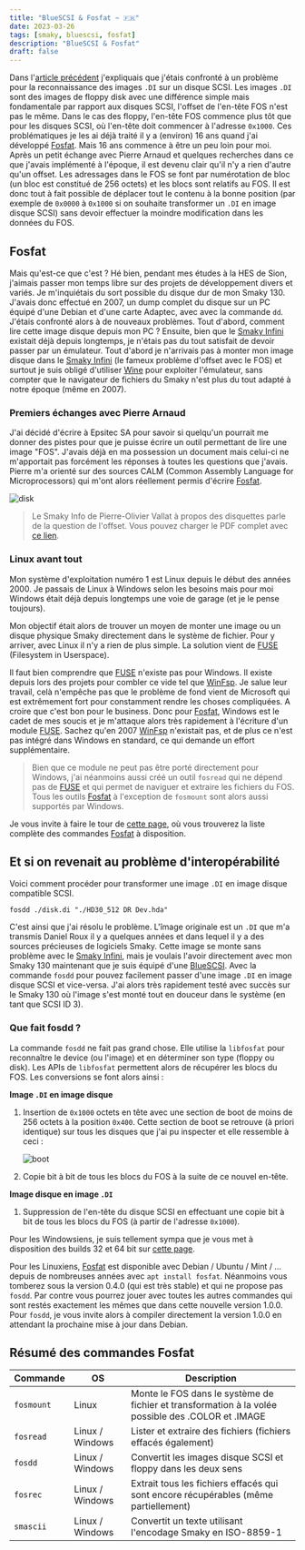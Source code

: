 ```yaml
---
title: "BlueSCSI & Fosfat ~ 🇫🇷"
date: 2023-03-26
tags: [smaky, bluescsi, fosfat]
description: "BlueSCSI & Fosfat"
draft: false
---
```


Dans l'[article précédent][6] j'expliquais que j'étais confronté à un problème
pour la reconnaissance des images `.DI` sur un disque SCSI. Les images `.DI`
sont des images de floppy disk avec une différence simple mais fondamentale par
rapport aux disques SCSI, l'offset de l'en-tête FOS n'est pas le même. Dans le
cas des floppy, l'en-tête FOS commence plus tôt que pour les disques SCSI, où
l'en-tête doit commencer à l'adresse `0x1000`. Ces problématiques je les ai déjà
traité il y a (environ) 16 ans quand j'ai développé [Fosfat][1]. Mais 16 ans
commence à être un peu loin pour moi. Après un petit échange avec Pierre Arnaud
et quelques recherches dans ce que j'avais implémenté à l'époque, il est devenu
clair qu'il n'y a rien d'autre qu'un offset. Les adressages dans le FOS se font
par numérotation de bloc (un bloc est constitué de 256 octets) et les blocs sont
relatifs au FOS. Il est donc tout à fait possible de déplacer tout le contenu à
la bonne position (par exemple de `0x0000` à `0x1000` si on souhaite transformer
un `.DI` en image disque SCSI) sans devoir effectuer la moindre modification
dans les données du FOS.

## Fosfat

Mais qu'est-ce que c'est ? Hé bien, pendant mes études à la HES de Sion,
j'aimais passer mon temps libre sur des projets de développement divers et
variés. Je m'inquiétais du sort possible du disque dur de mon Smaky 130. J'avais
donc effectué en 2007, un dump complet du disque sur un PC équipé d'une Debian
et d'une carte Adaptec, avec avec la commande `dd`. J'étais confronté alors à de
nouveaux problèmes. Tout d'abord, comment lire cette image disque depuis mon PC
? Ensuite, bien que le [Smaky Infini][2] existait déjà depuis longtemps, je
n'étais pas du tout satisfait de devoir passer par un émulateur. Tout d'abord je
n'arrivais pas à monter mon image disque dans le [Smaky Infini][2] (le fameux
problème d'offset avec le FOS) et surtout je suis obligé d'utiliser [Wine][9]
pour exploiter l'émulateur, sans compter que le navigateur de fichiers du Smaky
n'est plus du tout adapté à notre époque (même en 2007).

### Premiers échanges avec Pierre Arnaud

J'ai décidé d'écrire à Epsitec SA pour savoir si quelqu'un pourrait me donner
des pistes pour que je puisse écrire un outil permettant de lire une image
"FOS". J'avais déjà en ma possession un document mais celui-ci ne m'apportait
pas forcément les réponses à toutes les questions que j'avais. Pierre m'a
orienté sur des sources CALM (Common Assembly Language for Microprocessors) qui
m'ont alors réellement permis d'écrire [Fosfat][1].

![disk](/img/disk.jpg)

> Le Smaky Info de Pierre-Olivier Vallat à propos des disquettes parle de la
> question de l'offset. Vous pouvez charger le PDF complet avec [ce lien][10].

### Linux avant tout

Mon système d'exploitation numéro 1 est Linux depuis le début des années 2000.
Je passais de Linux à Windows selon les besoins mais pour moi Windows était déjà
depuis longtemps une voie de garage (et je le pense toujours).

Mon objectif était alors de trouver un moyen de monter une image ou un disque
physique Smaky directement dans le système de fichier. Pour y arriver, avec
Linux il n'y a rien de plus simple. La solution vient de [FUSE][3] (Filesystem
in Userspace).

Il faut bien comprendre que [FUSE][3] n'existe pas pour Windows. Il existe
depuis lors des projets pour combler ce vide tel que [WinFsp][4]. Je salue leur
travail, celà n'empêche pas que le problème de fond vient de Microsoft qui est
extrêmement fort pour constamment rendre les choses compliquées. A croire que
c'est bon pour le business. Donc pour [Fosfat][1], Windows est le cadet de mes
soucis et je m'attaque alors très rapidement à l'écriture d'un module [FUSE][3].
Sachez qu'en 2007 [WinFsp][4] n'existait pas, et de plus ce n'est pas intégré
dans Windows en standard, ce qui demande un effort supplémentaire.

> Bien que ce module ne peut pas être porté directement pour Windows, j'ai
> néanmoins aussi créé un outil `fosread` qui ne dépend pas de [FUSE][3] et qui
> permet de naviguer et extraire les fichiers du FOS. Tous les outils
> [Fosfat][1] à l'exception de `fosmount` sont alors aussi supportés par
> Windows.

Je vous invite à faire le tour de [cette page][5], où vous trouverez la liste
complète des commandes [Fosfat][1] à disposition.

## Et si on revenait au problème d'interopérabilité

Voici comment procéder pour transformer une image `.DI` en image disque
compatible SCSI.

```
fosdd ./disk.di "./HD30_512 DR Dev.hda"
```

C'est ainsi que j'ai résolu le problème. L'îmage originale est un `.DI` que m'a
transmis Daniel Roux il y a quelques années et dans lequel il y a des sources
précieuses de logiciels Smaky. Cette image se monte sans problème avec le [Smaky
Infini][2], mais je voulais l'avoir directement avec mon Smaky 130 maintenant
que je suis équipé d'une [BlueSCSI][7]. Avec la commande `fosdd` pour pouvez
facilement passer d'une image `.DI` en image disque SCSI et vice-versa. J'ai
alors très rapidement testé avec succès sur le Smaky 130 où l'image s'est monté
tout en douceur dans le système (en tant que SCSI ID 3).

### Que fait fosdd ?

La commande `fosdd` ne fait pas grand chose. Elle utilise la `libfosfat` pour
reconnaître le device (ou l'image) et en déterminer son type (floppy ou disk).
Les APIs de `libfosfat` permettent alors de récupérer les blocs du FOS. Les
conversions se font alors ainsi :

**Image `.DI` en image disque**

1. Insertion de `0x1000` octets en tête avec une section de boot de moins de 256
   octets à la position `0x400`. Cette section de boot se retrouve (à priori
   identique) sur tous les disques que j'ai pu inspecter et elle ressemble à
   ceci :

   ![boot](/img/boot.png)

2. Copie bit à bit de tous les blocs du FOS à la suite de ce nouvel en-tête.

**Image disque en image `.DI`**

1. Suppression de l'en-tête du disque SCSI en effectuant une copie bit à bit de
   tous les blocs du FOS (à partir de l'adresse `0x1000`).

Pour les Windowsiens, je suis tellement sympa que je vous met à disposition des
builds 32 et 64 bit sur [cette page][8].

Pour les Linuxiens, [Fosfat][1] est disponible avec Debian / Ubuntu / Mint / ...
depuis de nombreuses années avec `apt install fosfat`. Néanmoins vous tomberez
sous la version 0.4.0 (qui est très stable) et qui ne propose pas `fosdd`. Par
contre vous pourrez jouer avec toutes les autres commandes qui sont restés
exactement les mêmes que dans cette nouvelle version 1.0.0. Pour `fosdd`, je
vous invite alors à compiler directement la version 1.0.0 en attendant la
prochaine mise à jour dans Debian.

## Résumé des commandes Fosfat

| Commande   | OS              | Description                                                                                        |
| ---------- | --------------- | -------------------------------------------------------------------------------------------------- |
| `fosmount` | Linux           | Monte le FOS dans le système de fichier et transformation à la volée possible des .COLOR et .IMAGE |
| `fosread`  | Linux / Windows | Lister et extraire des fichiers (fichiers effacés également)                                       |
| `fosdd`    | Linux / Windows | Convertit les images disque SCSI et floppy dans les deux sens                                      |
| `fosrec`   | Linux / Windows | Extrait tous les fichiers effacés qui sont encore récupérables (même partiellement)                |
| `smascii`  | Linux / Windows | Convertit un texte utilisant l'encodage Smaky en ISO-8859-1                                        |

[1]: https://github.com/Skywalker13/Fosfat
[2]: https://www.smaky.ch/infini
[3]: https://en.wikipedia.org/wiki/Filesystem_in_Userspace
[4]: https://github.com/winfsp/winfsp
[5]: https://skywalker13.github.io/Fosfat/
[6]: /posts/2023.03.19_bluescsi/
[7]: https://bluescsi.com/
[8]: https://github.com/Skywalker13/Fosfat/releases/tag/v1.0.0
[9]: https://www.winehq.org
[10]: /pdf/smaky-info_les-disquettes.pdf
